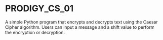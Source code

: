 # PRODIGY_CS_01
A simple Python program that encrypts and decrypts text using the Caesar Cipher algorithm. Users can input a message and a shift value to perform the encryption or decryption.
